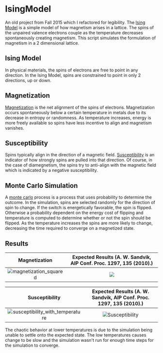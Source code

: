 # IsingModel
An old project from Fall 2015 which I refactored for legibility. The [Ising Model](https://en.wikipedia.org/wiki/Ising_model#Basic_properties_and_history) is a simple model of how magnetism arises in a lattice.  The spins of the unpaired valence electrons couple as the temperature decreases spontaneously creating magnetism. This script simulates the formulation of magnetism in a 2 dimensional lattice.

## Ising Model
In physical materials, the spins of electrons are free to point in any direction. In the Ising Model, spins are constrained to point in only 2 directions, up or down. 

## Magnetization
[Magnetization](https://en.wikipedia.org/wiki/Magnetization) is the net alignment of the spins of electrons. Magnetization occurs spontaneously below a certain temperature in metals due to its decrease in entropy or randomness. As temperature increases, energy is more freely available so spins have less incentive to align and magnetism vanishes.

## Susceptibility
Spins typically align in the direction of a magnetic field. [Susceptibility](https://en.wikipedia.org/wiki/Magnetic_susceptibility) is an indicator of how strongly spins are pulled into that direction. Of course, in the case of diamegnetism, the spins try to anti-align with the magnetic field which is indicated by a negative susceptibility.

## Monte Carlo Simulation

A [monte carlo](https://en.wikipedia.org/wiki/Ising_model#Monte_Carlo_methods_for_numerical_simulation) process is a process that uses probability to determine the outcome. In the simulation, spins are selected randomly for the direction of spin to change. If the switch is energetically favorable, the spin is flipped. Otherwise a probability dependent on the energy cost of flipping and temperature is computed to determine whether or not the spin should be flipped. As the temperature increases the spins are more likely to change, decreasing the time required to converge on a magnetized state.

## Results
Magnetization | Expected Results (A. W. Sandvik, AIP Conf. Proc. 1297, 135 (2010).)
:----:|:----:
![magnetization_squared](https://cloud.githubusercontent.com/assets/23300144/24081757/a74404e0-0c76-11e7-98f6-ed3e64cc4c01.png) | ![](https://cloud.githubusercontent.com/assets/23300144/24081531/f448dd78-0c72-11e7-8331-1e4742f06a7e.png)



Susceptibility| Expected Results (A. W. Sandvik, AIP Conf. Proc. 1297, 135 (2010).)
:----:|:----:
![susceptibility_with_temperature](https://cloud.githubusercontent.com/assets/23300144/24078261/4eca3ba4-0c26-11e7-9d7b-a2b54fc3b899.png) | ![Susceptibility](https://cloud.githubusercontent.com/assets/23300144/24081555/545d88a8-0c73-11e7-9181-0f118f9ca0b7.png)

The chaotic behavior at lower temperatures is due to the simulation being unable to settle onto the expected state. The low temperatures causes change to be slow and the simulation wasn't run for enough time steps for the simulation to converge.
